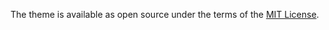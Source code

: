 The theme is available as open source under the terms of the [MIT License](https://opensource.org/licenses/MIT).

